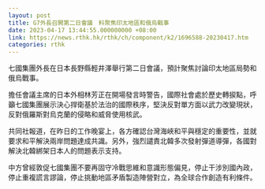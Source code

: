 ```yaml
---
layout: post
title: G7外長召開第二日會議　料聚焦印太地區和俄烏戰事
date: 2023-04-17 13:44:55.000000000 +08:00
link: https://news.rthk.hk/rthk/ch/component/k2/1696588-20230417.htm
categories: rthk
---
```


七國集團外長在日本長野縣輕井澤舉行第二日會議，預計聚焦討論印太地區局勢和俄烏戰事。

擔任會議主席的日本外相林芳正在開場發言時警告，國際社會處於歷史轉捩點，呼籲七國集團展示決心捍衛基於法治的國際秩序，堅決反對單方面以武力改變現狀，反對俄羅斯對烏克蘭的侵略和威脅使用核武。

共同社報道，在昨日的工作晚宴上，各方確認台灣海峽和平與穩定的重要性，並就要求和平解決兩岸問題達成共識。另外，強烈譴責北韓多次發射彈道導彈，各國對解決北韓綁架日本人的問題表示支持。

中方曾經敦促七國集團不要再固守冷戰思維和意識形態偏見，停止干涉別國內政，停止重複謊言謬論，停止挑動地區矛盾製造陣營對立，為全球合作創造有利條件。
